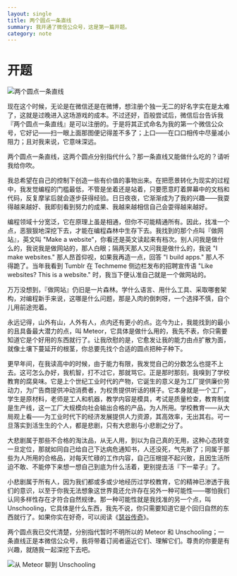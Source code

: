 ```yaml
---
layout: single
title: 两个圆点一条直线
summary: 我开通了微信公众号，这是第一篇开题。
category: note
---
```


# 开题

![两个圆点一条直线](http://ww2.sinaimg.cn/mw1024/a1480181jw1f386dha2ymj211y0lcacl.jpg)

现在这个时候，无论是在微信还是在微博，想注册个独一无二的好名字实在是太难了，这就是过晚进入这场游戏的成本。不过还好，百般尝试后，微信后台告诉我『两个圆点一条直线』是可以注册的。于是将其正式命名为我的第一个微信公众号，它好记——扫一眼上面那图便记得差不多了；上口——在口口相传中尽量减小阻力；且对我来说，它意味深远。

两个圆点一条直线，这两个圆点分别指代什么？那一条直线又能做什么吃的？请听我给你吹。

我总希望在自己的控制下创造一些有价值的事物出来。在把愿景转化为现实的过程中，我发觉编程的门槛最低，不管是坐着还是站着，只要愿意盯着屏幕中的文档和代码，反复摩挲后就会逐步获得经验。日日夜夜，它渐渐成为了我的兴趣——我耍得越来越好、我即刻看到努力的成果、我越来越相信自己会耍得越来越好。

编程领域十分宽泛，它在原理上虽是相通，但你不可能精通所有。因此，找准一个点，恶狠狠地深挖下去，才能在编程森林中生存下去。我找到的那个点叫『做网站』，英文叫 "Make a website"，你看还是英文读起来有档次。别人问我是做什么的，我说我是做网站的，那人白眼；隔两天那人又问我是做什么的，我说 "I make websites." 那人昂首仰视，如果我再造一点，回答 "I build apps." 那人不得跪了。当年我看到 Tumblr 在 Techmeme 侧边栏发布的招聘宣传语 "Like websites? This is a website." 时，我当下便认准自己就是一个做网站的。

万万没想到，『做网站』仍旧是一片森林。学什么语言、用什么工具、采取哪套架构，对编程新手来说，这哪是什么问题，那是入肉的倒刺呀，一个选择不慎，自个儿用前途兜着。

永远记得，山外有山，人外有人，点内还有更小的点。迄今为止，我能找到的最小的且具备最大潜力的点，叫 Meteor，它具体是做什么用的，我先不表，你只需要知道它是个好用的东西就行了。让我欣慰的是，它愈发让我的能力由点扩散为面，就像土壤下蔓延开的根茎，你总要先找个合适的圆点把种子种下。

更早年间，在我读高中的时候，由于能力有限，我发觉自己的分数怎么也提不上去。这可怎么办好，我机智，打不过它，那就骂它。正是那时那刻，我嗅到了学校教育的腐臭味。它是上个世纪工业时代的产物，它诞生的意义是为工厂提供廉价劳动力，为广告商提供冲动消费者，为权贵提供听话的棋子。它本身就是一个工厂，学生是原材料，老师是工人和机器，教学内容是模具，考试是质量检查，教育制度是生产线，这一工厂大规模向社会输出合格的产品，为人所用。学校教育——从大局观上看——为工业时代下的经济发展提供人力资源，其高效率，无出其右。可一旦落实到活生生的个人，都是悲剧，只有大悲剧与小悲剧之分了。

大悲剧属于那些不合格的淘汰品，从无人用，到以为自己真的无用，这种心态转变一旦定位，那就如同自己给自己下达病危通知书，人还没死，气先断了；同属于那些为人所用的合格品，对每天忙碌的工作内容，自己压根提不起兴致，且因生活所迫不敢、不能停下来想一想自己到底为什么活着，更别提去活『下一辈子』了。

小悲剧属于所有人，因为我们都或多或少地经历过学校教育，它的精神已渗透于我们的意识，以至于你我无法想象这世界竟还允许存在另外一种可能性——哪怕我们认同多样性存在才符合自然规律。那一种可能性就是我找准的另一个点，叫 Unschooling，它具体是什么东西，我先不说，你只需要知道它是个回归自然的东西就行了。如果你实在好奇，可以阅读《[瑟谷传奇](https://lizunlong.com/article/sudbury-valley-school.html)》。

两个圆点我已交代清楚，分别指代暂时不明所以的 Meteor 和 Unschooling；一条直线正是本微信公众号，我将带着订阅者逼近它们、理解它们。尊贵的你要是有兴趣，就随我一起深挖下去吧。

![从 Meteor 聊到 Unschooling](http://ww1.sinaimg.cn/mw1024/a1480181jw1f386dghvifj211y0lcacv.jpg)
